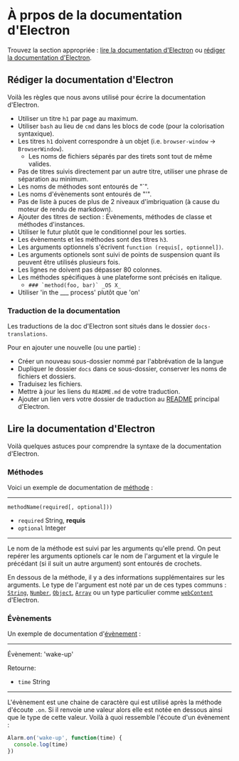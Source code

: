 # À prpos de la documentation d'Electron

Trouvez la section appropriée : [lire la documentation d'Electron](#reading-electron-documentation)
ou [rédiger la documentation d'Electron](#writing-electron-documentation).

## Rédiger la documentation d'Electron

Voilà les règles que nous avons utilisé pour écrire la documentation d'Electron.

- Utiliser un titre `h1` par page au maximum.
- Utiliser `bash` au lieu de `cmd` dans les blocs de code (pour la colorisation
  syntaxique).
- Les titres `h1` doivent correspondre à un objet (i.e. `browser-window` →
  `BrowserWindow`).
  - Les noms de fichiers séparés par des tirets sont tout de même valides.
- Pas de titres suivis directement par un autre titre, utiliser une phrase de séparation au minimum.
- Les noms de méthodes sont entourés de "`".
- Les noms d'évènements sont entourés de "'".
- Pas de liste à puces de plus de 2 niveaux d'imbriquation (à cause du moteur
  de rendu de markdown).
- Ajouter des titres de section : Évènements, méthodes de classe et méthodes
  d'instances.
- Utiliser le futur plutôt que le conditionnel pour les sorties.
- Les évènements et les méthodes sont des titres `h3`.
- Les arguments optionnels s'écrivent `function (requis[, optionnel])`.
- Les arguments optionels sont suivi de points de suspension quant ils peuvent
  être utilisés plusieurs fois.
- Les lignes ne doivent pas dépasser 80 colonnes.
- Les méthodes spécifiques à une plateforme sont précisés en italique.
  - ```### `method(foo, bar)` _OS X_```
- Utiliser 'in the ___ process' plutôt que 'on'

### Traduction de la documentation

Les traductions de la doc d'Electron sont situés dans le dossier `docs-translations`.

Pour en ajouter une nouvelle (ou une partie) :

- Créer un nouveau sous-dossier nommé par l'abbrévation de la langue
- Dupliquer le dossier `docs` dans ce sous-dossier, conserver les noms de
  fichiers et dossiers.
- Traduisez les fichiers.
- Mettre à jour les liens du `README.md` de votre traduction.
- Ajouter un lien vers votre dossier de traduction au [README](https://github.com/atom/electron#documentation-translations) principal
  d'Electron.

## Lire la documentation d'Electron

Voilà quelques astuces pour comprendre la syntaxe de la documentation
d'Electron.

### Méthodes

Voici un exemple de documentation de [méthode](https://developer.mozilla.org/en-US/docs/Glossary/Method) :

---

`methodName(required[, optional]))`

* `required` String, **requis**
* `optional` Integer

---

Le nom de la méthode est suivi par les arguments qu'elle prend. On peut repérer
les arguments optionels car le nom de l'argument et la virgule le précédant
(si il suit un autre argument) sont entourés de crochets.

En dessous de la méthode, il y a des informations supplémentaires sur les
arguments. Le type de l'argument est noté par un de ces types communs :
[`String`](https://developer.mozilla.org/en-US/docs/Web/JavaScript/Reference/Global_Objects/String),
[`Number`](https://developer.mozilla.org/en-US/docs/Web/JavaScript/Reference/Global_Objects/Number),
[`Object`](https://developer.mozilla.org/en-US/docs/Web/JavaScript/Reference/Global_Objects/Object),
[`Array`](https://developer.mozilla.org/en-US/docs/Web/JavaScript/Reference/Global_Objects/Array)
ou un type particulier comme [`webContent`](api/web-content.md) d'Electron.

### Évènements

Un exemple de documentation d'[évènement](https://developer.mozilla.org/en-US/docs/Web/API/Event) : 

---

Évènement: 'wake-up'

Retourne:

* `time` String

---

L'évènement est une chaine de caractère qui est utilisé après la méthode
d'écoute `.on`. Si il renvoie une valeur alors elle est notée en dessous ainsi
que le type de cette valeur. Voilà à quoi ressemble l'écoute d'un évènement :

```javascript
Alarm.on('wake-up', function(time) {
  console.log(time)
})
```
